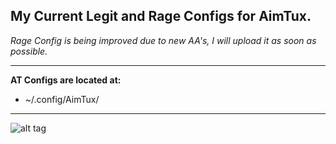 ## My Current Legit and Rage Configs for AimTux.

*_Rage Config is being improved due to new AA's, I will upload it as soon as possible._*

_______________________________________________________________________________________________________________________________

**AT Configs are located at:**

* ~/.config/AimTux/

_______________________________________________________________________________________________________________________________

![alt tag](imgur.com/a/ojLbK)
